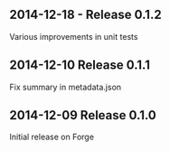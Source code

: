 ## 2014-12-18 - Release 0.1.2

Various improvements in unit tests

## 2014-12-10 Release 0.1.1

Fix summary in metadata.json

## 2014-12-09 Release 0.1.0

Initial release on Forge
